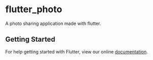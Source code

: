 # flutter_photo

A photo sharing application made with flutter.

## Getting Started

For help getting started with Flutter, view our online
[documentation](https://flutter.io/).
